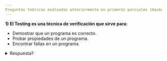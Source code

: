 ```yaml
---
Preguntas teóricas evaluadas anteriormente en primeros parciales (Haskell) de Introducción a la Programación, con respuestas ocultas.
---
```


**1) El Testing es una técnica de verificación que sirve para:**
- Demostrar que un programa es correcto.
- Probar propiedades de un programa.
- Encontrar fallas en un programa.
<details>
<summary>Respuesta?</summary>
<br>
Encontrar fallas en un programa.
</details>
